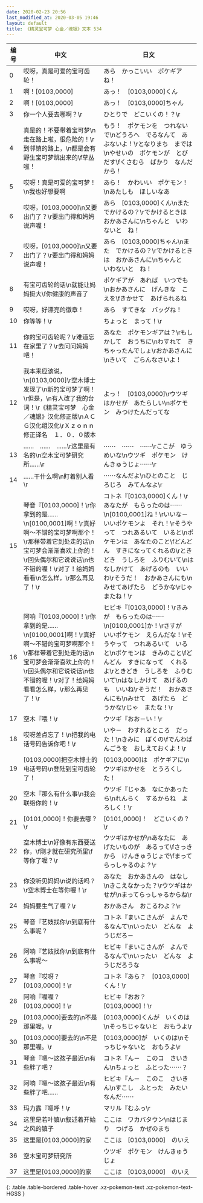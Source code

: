 ```yaml
---
date: 2020-02-23 20:56
last_modified_at: 2020-03-05 19:46
layout: default
title: 《精灵宝可梦 心金／魂银》文本 534
---
```

| 编号 | 中文 | 日文 |
| ---- | ---- | ---- |
| 0 | 哎呀，真是可爱的宝可齿轮！ | あら　かっこいい　ポケギアね！ |
| 1 | 啊！[0103,0000] | あっ！　[0103,0000]くん |
| 2 | 啊！[0103,0000] | あっ！　[0103,0000]ちゃん |
| 3 | 你一个人要去哪啊？\r | ひとりで　どこいくの！？\r |
| 4 | 真是的！不要带着宝可梦\n走在路上啦，很危险的！\r到邻镇的路上，\n都是会有野生宝可梦跳出来的\f草丛啦！ | もう！　ポケモンを　つれないで\nどうろへ　でるなんて　あぶないよ！\rとなりまち　までは\nやせいの　ポケモンが　とびだす\fくさむら　ばかり　なんだから！ |
| 5 | 哎呀！真是可爱的宝可梦！\n我也好想要啊 | あら！　かわいい　ポケモン！\nあたしも　ほしいなあ |
| 6 | 哎呀，[0103,0000]\n又要出门了？\r要出门得和妈妈说声喔！ | あら　[0103,0000]くん\nまた　でかけるの？\rでかけるときは　おかあさんに\nちゃんと　いわないと　ね！ |
| 7 | 哎呀，[0103,0000]\n又要出门了？\r要出门得和妈妈说声喔！ | あら　[0103,0000]ちゃん\nまた　でかけるの？\rでかけるときは　おかあさんに\nちゃんと　いわないと　ね！ |
| 8 | 有宝可齿轮的话\n就能让妈妈挺大\f你健康的声音了 | ポケギアが　あれば　いつでも\nおかあさんに　げんきな　こえを\fきかせて　あげられるね |
| 9 | 哎呀，好漂亮的徽章！ | あら　すてきな　バッグね！ |
| 10 | 你等等！\r | ちょっと　まって！\r |
| 11 | 你的宝可齿轮呢？\r难道忘在家里了？\r去问问妈妈吧！ | あなた　ポケモンギアは？\rもしかして　おうちに\nわすれて　きちゃったんでしょ\rおかあさんに\nきいて　ごらんなさいよ！ |
| 12 | 我本来应该说，\n[0103,0000]\r空木博士发现了\n新的宝可梦了啊！\r但是，\n有人改了我的台词！\r《精灵宝可梦　心金／魂银》汉化修正版\nＡＣＧ汉化组汉化\rＸｚｏｎｎ修正译名　１．０．０版本 | よっ！　[0103,0000]\rウツギはかせが　あたらしい\nポケモン　みつけたんだってな |
| 13 | ……　……　……\r这里是有名的\n空木宝可梦研究所……\r | ⋯⋯　⋯⋯　⋯⋯\rここが　ゆうめいな\nウツギ　ポケモン　けんきゅうじょ⋯⋯\r |
| 14 | ……干什么啊\n盯着别人看\r | ⋯⋯なんだよ\nひとのこと　じろじろ　みてんなよ\r |
| 15 | 琴音『[0103,0000]！\r你拿到的是……\n[0100,0001]啊！\r真好啊～不错的宝可梦啊那个！\r那样带着它到处走的话\n宝可梦会渐渐喜欢上你的！\r回头偶尔和它说说话\n也不错的喔！\r对了！给妈妈看看\n怎么样，\r那么再见了！\r | コトネ『[0103,0000]くん！\rあなたが　もらったのは⋯⋯\n[0100,0001]ね！\rいいな－　いいポケモンよ　それ！\rそうやって　つれあるいて　いると\nポケモンは　あなたのこと\fどんどん　すきになってくれるの\rときどき　うしろを　ふりむいて\nはなしかけて　あげるのも　いいわ\rそうだ！　おかあさんにも\nみせてあげたら　どうかな\rじゃ　またね！\r |
| 16 | 阿响『[0103,0000]！\r你拿到的是……\n[0100,0001]啊！\r真好啊～不错的宝可梦啊那个！\r那样带着它到处走的话\n宝可梦会渐渐喜欢上你的！\r回头偶尔和它说说话\n也不错的喔！\r对了！给妈妈看看怎么样，\r那么再见了！\r | ヒビキ『[0103,0000]！\rきみが　もらったのは⋯⋯\n[0100,0001]か！\rさすが　いいポケモン　えらんだな！\rそうやって　つれあるいて　いると\nポケモンは　きみのこと\fどんどん　すきになって　くれるよ\rときどき　うしろを　ふりむいて\nはなしかけて　あげるのも　いいね\rそうだ！　おかあさんにも\nみせて　あげたら　どうかな\rじゃ　またな！\r |
| 17 | 空木『喂！\r | ウツギ『おお－い！\r |
| 18 | 哎呀差点忘了！\n把我的电话号码告诉你吧！\r | いや－　わすれるところ　だった！\nきみに　ぼくの\fでんわばんごうを　おしえておくよ！\r |
| 19 | [0103,0000]把空木博士的电话号码\n登陆到宝可齿轮了！ | [0103,0000]は　ポケギアに\nウツギはかせを　とうろくした！ |
| 20 | 空木『那么有什么事\n我会联络你的！\r | ウツギ『じゃあ　なにかあったら\nれんらく　するからね　よろしく！\r |
| 21 | [0101,0000]！你要去哪？\r | [0101,0000]！　どこいくの？\r |
| 22 | 空木博士\n好像有东西要送你，\f刚才就在研究所里\f等你了喔？\r | ウツギはかせが\nあなたに　あげたいものが　あるって\fさっきから　けんきゅうじょで\fまってらっしゃるのよ？\r |
| 23 | 你没听见妈妈\n说的话吗？\r空木博士在等你喔！\r | あなた　おかあさんの　はなし\nきこえなかった？\rウツギはかせが\nまってらっしゃるからね\r |
| 24 | 妈妈要生气了喔？\r | おかあさん　おこるわよ？\r |
| 25 | 琴音『艺妓找你\n到底有什么事呢？ | コトネ『まいこさんが　よんでるなんて\nいったい　どんな　ようじだろ－ |
| 26 | 阿响『艺妓找你\n到底有什么事呢～ | ヒビキ『まいこさんが　よんでるなんて\nいったい　どんな　ようじだろうな |
| 27 | 琴音『哎呀？[0103,0000]！\r | コトネ『あら？　[0103,0000]くん！\r |
| 28 | 阿响『喔喔？[0103,0000]！\r | ヒビキ『おお？　[0103,0000]！\r |
| 29 | [0103,0000]要去的\n不是那里喔。\r | [0103,0000]くんが　いくのは\nそっちじゃないと　おもうよ\r |
| 30 | [0103,0000]要去的\n不是那里喔。\r | [0103,0000]が　いくのは\nそっちじゃないと　おもうよ\r |
| 31 | 琴音『嗯～这孩子最近\n有些胖了吧？ | コトネ『ん－　このコ　さいきん\nちょっと　ふとった⋯⋯？ |
| 32 | 阿响『嗯～这孩子最近\n有些胖了吧…… | ヒビキ『ん－　このこ　さいきん\nすこし　ふとった　みたいなんだ⋯⋯ |
| 33 | 玛力露『嗯呼！\r | マリル『むふっ\r |
| 34 | 这里是若叶镇\n叙述着开始之风的镇子 | ここは　ワカバタウン\nはじまり　つげる　かぜのまち |
| 35 | 这里是[0103,0000]的家 | ここは　[0103,0000]　のいえ |
| 36 | 空木宝可梦研究所 | ウツギ　ポケモン　けんきゅうじょ |
| 37 | 这里是[0103,0000]的家 | ここは　[0103,0000]　のいえ |
{: .table .table-bordered .table-hover .xz-pokemon-text .xz-pokemon-text-HGSS }